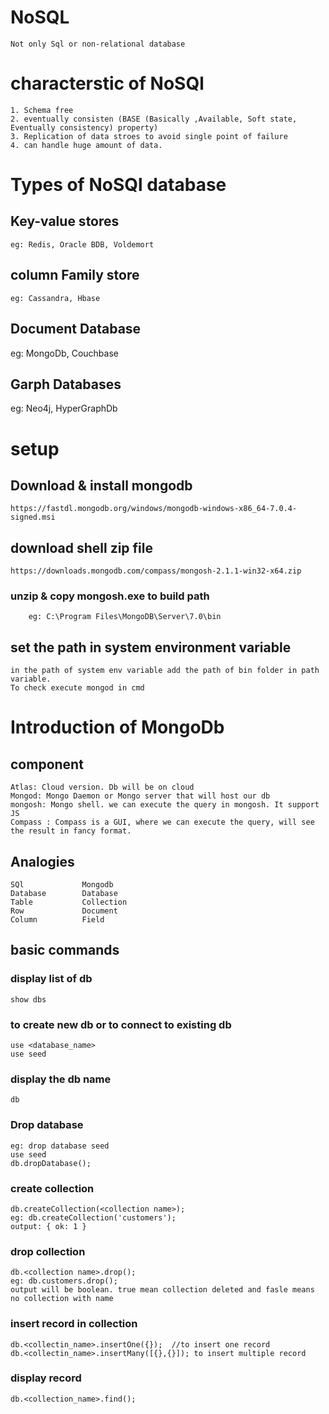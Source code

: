 # NoSQL
    Not only Sql or non-relational database


# characterstic of NoSQl
    1. Schema free
    2. eventually consisten (BASE (Basically ,Available, Soft state, Eventually consistency) property)
    3. Replication of data stroes to avoid single point of failure
    4. can handle huge amount of data.



# Types of NoSQl database
## Key-value stores
    eg: Redis, Oracle BDB, Voldemort

## column Family store
    eg: Cassandra, Hbase


## Document Database
   eg:  MongoDb, Couchbase


## Garph Databases
   eg: Neo4j, HyperGraphDb
   


# setup
## Download & install mongodb
    https://fastdl.mongodb.org/windows/mongodb-windows-x86_64-7.0.4-signed.msi

## download shell zip file
    https://downloads.mongodb.com/compass/mongosh-2.1.1-win32-x64.zip
### unzip & copy mongosh.exe to build path
        eg: C:\Program Files\MongoDB\Server\7.0\bin

##  set the path in system environment variable 
    in the path of system env variable add the path of bin folder in path variable.
    To check execute mongod in cmd


# Introduction of MongoDb

## component
    Atlas: Cloud version. Db will be on cloud
    Mongod: Mongo Daemon or Mongo server that will host our db
    mongosh: Mongo shell. we can execute the query in mongosh. It support JS
    Compass : Compass is a GUI, where we can execute the query, will see the result in fancy format.


## Analogies
    SQl             Mongodb
    Database        Database
    Table           Collection
    Row             Document
    Column          Field

## basic commands
### display list of db
    show dbs

### to create new db or to connect to existing db
    use <database_name>
    use seed

### display the db name
    db

### Drop database
    eg: drop database seed
    use seed
    db.dropDatabase();

### create collection
    db.createCollection(<collection name>);
    eg: db.createCollection('customers');
    output: { ok: 1 }

### drop collection
    db.<collection name>.drop();
    eg: db.customers.drop();
    output will be boolean. true mean collection deleted and fasle means no collection with name

### insert record in collection
    db.<collectin_name>.insertOne({});  //to insert one record
    db.<collectin_name>.insertMany([{},{}]); to insert multiple record

### display record
    db.<collection_name>.find();